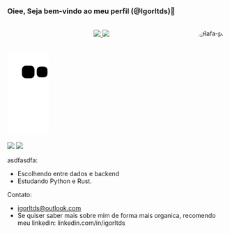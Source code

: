### Oiee, Seja bem-vindo ao meu perfil (@Igorltds)👋

<div style="display: inline_block"><br>
  <img align="right" alt="Rafa-pic" height="150" style="border-radius:50px;" src="https://media.discordapp.net/attachments/639956127056134178/890373478988013628/Publicacoes_Instagram_1_1.png?width=676&height=676">
</div>
  
<div align="center">
  <a href="https://github.com/Igorltds">
  <img height="180em" src="https://github-readme-stats.vercel.app/api?username=Igorltds&show_icons=true&theme=dark&include_all_commits=true&count_private=true"/>
  <img height="180em" src="https://github-readme-stats.vercel.app/api/top-langs/?username=Igorltds&layout=compact&langs_count=7&theme=dark"/>
</div>

 ##
 
<div>

  ![Snake animation](https://github.com/rafaballerini/rafaballerini/blob/output/github-contribution-grid-snake.svg)
</div>

<div>
  <a href = "mailto:igorltds@outlook.com"><img src="https://img.shields.io/badge/-Gmail-%23333?style=for-the-badge&logo=gmail&logoColor=white" target="_blank"></a>
  <a href="https://www.linkedin.com/in/igorltds" target="_blank"><img src="https://img.shields.io/badge/-LinkedIn-%230077B5?style=for-the-badge&logo=linkedin&logoColor=white" target="_blank"></a> 
 
</div>


asdfasdfa:
- Escolhendo entre dados e backend
- Estudando Python e Rust.

Contato:
- igorltds@outlook.com
- Se quiser saber mais  sobre mim de forma mais organica, recomendo meu linkedin: linkedin.com/in/igorltds

